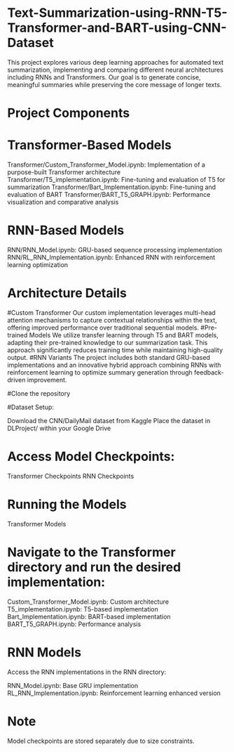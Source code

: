 # Text-Summarization-using-RNN-T5-Transformer-and-BART-using-CNN-Dataset


This project explores various deep learning approaches for automated text summarization, implementing and comparing different neural architectures including RNNs and Transformers. Our goal is to generate concise, meaningful summaries while preserving the core message of longer texts.
# Project Components
# Transformer-Based Models

Transformer/Custom_Transformer_Model.ipynb: Implementation of a purpose-built Transformer architecture
Transformer/T5_implementation.ipynb: Fine-tuning and evaluation of T5 for summarization
Transformer/Bart_Implementation.ipynb: Fine-tuning and evaluation of BART
Transformer/BART_T5_GRAPH.ipynb: Performance visualization and comparative analysis

# RNN-Based Models

RNN/RNN_Model.ipynb: GRU-based sequence processing implementation
RNN/RL_RNN_Implementation.ipynb: Enhanced RNN with reinforcement learning optimization

# Architecture Details
#Custom Transformer
Our custom implementation leverages multi-head attention mechanisms to capture contextual relationships within the text, offering improved performance over traditional sequential models.
#Pre-trained Models
We utilize transfer learning through T5 and BART models, adapting their pre-trained knowledge to our summarization task. This approach significantly reduces training time while maintaining high-quality output.
#RNN Variants
The project includes both standard GRU-based implementations and an innovative hybrid approach combining RNNs with reinforcement learning to optimize summary generation through feedback-driven improvement.


#Clone the repository

#Dataset Setup:


Download the CNN/DailyMail dataset from Kaggle
Place the dataset in DLProject/ within your Google Drive


# Access Model Checkpoints:


Transformer Checkpoints
RNN Checkpoints

# Running the Models
Transformer Models
# Navigate to the Transformer directory and run the desired implementation:

Custom_Transformer_Model.ipynb: Custom architecture
T5_implementation.ipynb: T5-based implementation
Bart_Implementation.ipynb: BART-based implementation
BART_T5_GRAPH.ipynb: Performance analysis

# RNN Models
Access the RNN implementations in the RNN directory:

RNN_Model.ipynb: Base GRU implementation
RL_RNN_Implementation.ipynb: Reinforcement learning enhanced version

# Note
Model checkpoints are stored separately due to size constraints.
